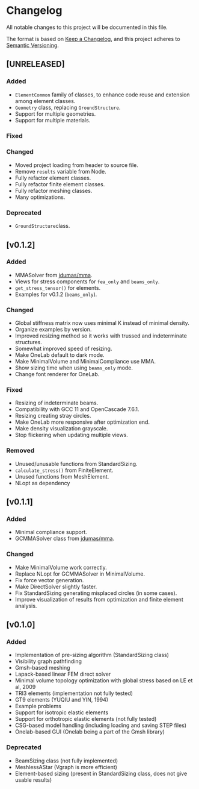 # Changelog
All notable changes to this project will be documented in this file.

The format is based on [Keep a Changelog](https://keepachangelog.com/en/1.0.0/),
and this project adheres to [Semantic Versioning](https://semver.org/spec/v2.0.0.html).

## [UNRELEASED]
### Added
- `ElementCommon` family of classes, to enhance code reuse and extension among
  element classes.
- `Geometry` class, replacing `GroundStructure`.
- Support for multiple geometries.
- Support for multiple materials.

### Fixed

### Changed
- Moved project loading from header to source file.
- Remove `results` variable from Node.
- Fully refactor element classes.
- Fully refactor finite element classes.
- Fully refactor meshing classes.
- Many optimizations.

### Deprecated
- `GroundStructure`class.

## [v0.1.2]
### Added
- MMASolver from [jdumas/mma](https://github.com/jdumas/mma).
- Views for stress components for `fea_only` and `beams_only`.
- `get_stress_tensor()` for elements.
- Examples for v0.1.2 (`beams_only`).

### Changed
- Global stiffness matrix now uses minimal K instead of minimal density.
- Organize examples by version.
- Improved resizing method so it works with trussed and indeterminate structures.
- Somewhat improved speed of resizing.
- Make OneLab default to dark mode.
- Make MinimalVolume and MinimalCompliance use MMA.
- Show sizing time when using `beams_only` mode.
- Change font renderer for OneLab.

### Fixed
- Resizing of indeterminate beams.
- Compatibility with GCC 11 and OpenCascade 7.6.1.
- Resizing creating stray circles.
- Make OneLab more responsive after optimization end.
- Make density visualization grayscale.
- Stop flickering when updating multiple views.

### Removed
- Unused/unusable functions from StandardSizing.
- `calculate_stress()` from FiniteElement.
- Unused functions from MeshElement.
- NLopt as dependency

## [v0.1.1]
### Added
- Minimal compliance support.
- GCMMASolver class from [jdumas/mma](https://github.com/jdumas/mma).

### Changed
- Make MinimalVolume work correctly.
- Replace NLopt for GCMMASolver in MinimalVolume.
- Fix force vector generation.
- Make DirectSolver slightly faster.
- Fix StandardSizing generating misplaced circles (in some cases).
- Improve visualization of results from optimization and finite element analysis.

## [v0.1.0]
### Added
- Implementation of pre-sizing algorithm (StandardSizing class)
- Visibility graph pathfinding
- Gmsh-based meshing
- Lapack-based linear FEM direct solver
- Minimal volume topology optimization with global stress based on
LE et al, 2009
- TRI3 elements (implementation not fully tested)
- GT9 elements (YUQIU and YIN, 1994)
- Example problems
- Support for isotropic elastic elements
- Support for orthotropic elastic elements (not fully tested)
- CSG-based model handling (including loading and saving STEP files)
- Onelab-based GUI (Onelab being a part of the Gmsh library)

### Deprecated
- BeamSizing class (not fully implemented)
- MeshlessAStar (Vgraph is more efficient)
- Element-based sizing (present in StandardSizing class, does not give usable
results)
